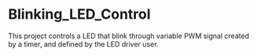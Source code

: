 # Blinking_LED_Control
This project controls a LED that blink through variable PWM signal created by a timer, and defined by the LED driver user.
